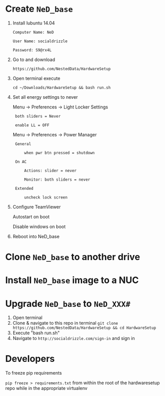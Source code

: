 # Create `NeD_base`

1. Install lubuntu 14.04

	`Computer Name: NeD `
	
	`User Name: socialdrizzle `
	
	`Password: S9@rx4L`
2. Go to and download

	`https://github.com/NestedData/HardwareSetup`
	
3. Open terminal execute 

	`cd ~/Downloads/HardwareSetup && bash run.sh`
	
4. Set all energy settings to never

	Menu -> Preferences -> Light Locker Settings
	
		both sliders = Never
		
		enable LL = OFF
		
	Menu -> Preferences -> Power Manager
	
		General
		
			when pwr btn pressed = shutdown
			
		On AC
		
			Actions: slider = never
			
			Monitor: both sliders = never
			
		Extended
		
			uncheck lock screen
			
5. Configure TeamViewer

	Autostart on boot
	
	Disable windows on boot 
	
6. Reboot into NeD_base

# Clone `NeD_base` to another drive

# Install `NeD_base` image to a NUC

# Upgrade `NeD_base` to `NeD_XXX#`

1. Open terminal
2. Clone & navigate to this repo in terminal `git clone https://github.com/NestedData/HardwareSetup && cd HardwareSetup`
3. Execute "bash run.sh"
4. Navigate to `http://socialdrizzle.com/sign-in` and sign in

# Developers

To freeze pip requirements

`pip freeze > requirements.txt` from within the root of the hardwaresetup repo while in the appropriate virtualenv

